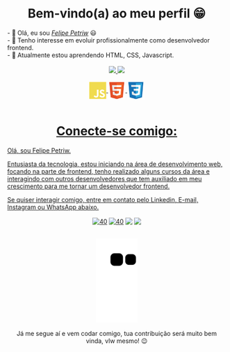 <h1 align="center">Bem-vindo(a) ao meu perfil 😁</h1>
- 👋 Olá, eu sou <a href="https://www.linkedin.com/in/felipepetriw/"><i>Felipe Petriw</i></a> 😃️</br>
- 👀 Tenho interesse em evoluir profissionalmente como desenvolvedor frontend.</br>
- 🌱 Atualmente estou aprendendo HTML, CSS, Javascript.</br>

</br>

 <div align="center">
  <a href="https://github.com/FelipePetriw">
  <img height="150em" src="https://github-readme-stats.vercel.app/api?username=FelipePetriw&show_icons=true&theme=highcontrast"/>
  <img height="150em" src="https://github-readme-stats.vercel.app/api/top-langs/?username=FelipePetriw&layout=compact&theme=highcontrast"/>
</div>
 
<div div align="center"><br>
  <img align="center" alt="Js" height="40" width="40" src="https://raw.githubusercontent.com/devicons/devicon/master/icons/javascript/javascript-plain.svg">
  <img align="center" alt="HTML" height="40" width="40" src="https://raw.githubusercontent.com/devicons/devicon/master/icons/html5/html5-original.svg">
  <img align="center" alt="CSS" height="40" width="40" src="https://raw.githubusercontent.com/devicons/devicon/master/icons/css3/css3-original.svg">
</div>
 
 <br>
 
 <h1 align="center">Conecte-se comigo:</h1>
 
Olá, sou Felipe Petriw. 
 
Entusiasta da tecnologia, estou iniciando na área de desenvolvimento web, focando na parte de frontend, tenho realizado alguns cursos da área e interagindo com outros desenvolvedores que tem auxiliado em meu crescimento para me tornar um desenvolvedor frontend.
 
Se quiser interagir comigo, entre em contato pelo Linkedin, E-mail, Instagram ou WhatsApp abaixo.
 
 
 <div align="center">
 <a href="https://www.linkedin.com/in/felipepetriw/" target="_blank"><img align="center" alt="40" width="50" src="https://cdn-icons.flaticon.com/png/512/3536/premium/3536505.png?token=exp=1653233789~hmac=5fc23c3807ed5c64387277b108e137fd" target="_blank"></a>
 <a href="mailto:felipe.petriw.ads@gmail.com" target="_blank"><img align="center" alt="40" width="50" src="https://cdn-icons-png.flaticon.com/512/732/732200.png"></a>
 <a href="https://www.instagram.com/felipe_petriw/" target="_blank"><img  align="center"  src="https://cdn-icons-png.flaticon.com/512/2111/2111463.png" width='50' style="max-width:100%;"/></a>
 <a href="https://api.whatsapp.com/send?phone=5548998563067&text=Ol%C3%A1%2C%20vi%20seu%20perfil%20no%20Github%2C%20gostaria%20de%20conversar%20contigo!" target="_blank"><img  align="center" src="https://cdn-icons.flaticon.com/png/512/3992/premium/3992601.png?token=exp=1653234692~hmac=86f495b55985bb94a8b59bedbc0d2ae0" width='50' style="max-width:100%;"/></a>
 </div>
 
 </br>
 
<div align="center"> 
   
   ![Snake animation](https://github.com/FelipePetriw/FelipePetriw/blob/output/github-contribution-grid-snake.svg)

</div>

<p align="center">Já me segue aí e vem codar comigo, tua contribuição será muito bem vinda, vlw mesmo! 😉️</h2>
